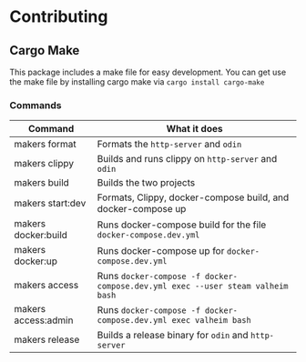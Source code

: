 # Contributing

## Cargo Make

This package includes a make file for easy development.
You can get use the make file by installing cargo make via `cargo install cargo-make`


### Commands

| Command             | What it does |
|---------------------|--------------|
| makers format       | Formats the `http-server` and `odin` |
| makers clippy       | Builds and runs clippy on `http-server` and `odin` |
| makers build        | Builds the two projects |
| makers start:dev    | Formats, Clippy, docker-compose build, and docker-compose up |
| makers docker:build | Runs docker-compose build for the file `docker-compose.dev.yml` |
| makers docker:up    | Runs docker-compose up for `docker-compose.dev.yml` | 
| makers access       | Runs `docker-compose -f docker-compose.dev.yml exec --user steam valheim bash` |
| makers access:admin | Runs `docker-compose -f docker-compose.dev.yml exec valheim bash` |
| makers release      | Builds a release binary for `odin` and `http-server` |
